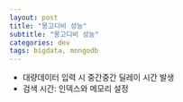 ```yaml
---
layout: post
title: "몽고디비 성능"
subtitle: "몽고디비 성능"
categories: dev
tags: bigdata, mongodb
---
```


* 대량데이터 입력 시 중간중간 딜레이 시간 발생
* 검색 시간: 인덱스와 메모리 설정